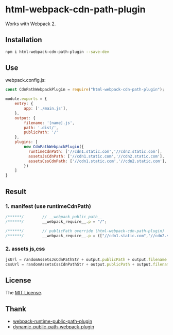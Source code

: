 # html-webpack-cdn-path-plugin

Works with Webpack 2.


## Installation
``` sh
npm i html-webpack-cdn-path-plugin --save-dev
```


## Use
webpack.config.js:

``` javascript
const CdnPathWebpackPlugin = require("html-webpack-cdn-path-plugin");

module.exports = {
    entry: {
        app: ['./main.js'],
    },
    output: {
        filename: '[name].js',
        path: '.dist/',
        publicPath: '/'
    },
    plugins: [
        new CdnPathWebpackPlugin({
          runtimeCdnPath: ['//cdn1.static.com','//cdn2.static.com'],
	      assetsJsCdnPath: ['//cdn1.static.com','//cdn2.static.com'],
	      assetsCssCdnPath: ['//cdn1.static.com','//cdn2.static.com'],
	    })
    ]
}
```


## Result

### 1. manifest (use runtimeCdnPath)
```js
/******/        // __webpack_public_path__
/******/        __webpack_require__.p = "/";

/******/        // publicPath override (html-webpack-cdn-path-plugin)
/******/        __webpack_require__.p = (["//cdn1.static.com","//cdn2.static.com"][Math.floor((Math.random()*2))]+'/') || __webpack_require__.p; // cdn + publicPath
```
### 2. assets js,css
```js
jsUrl = randomAssetsJsCdnPathStr + output.publicPath + output.filename
cssUrl = randomAssetsCssCdnPathStr + output.publicPath + output.filename
```


## License
The [MIT License](LICENSE).


## Thank
- [webpack-runtime-public-path-plugin](https://www.npmjs.com/package/webpack-runtime-public-path-plugin)
- [dynamic-public-path-webpack-plugin](https://www.npmjs.com/package/dynamic-public-path-webpack-plugin)